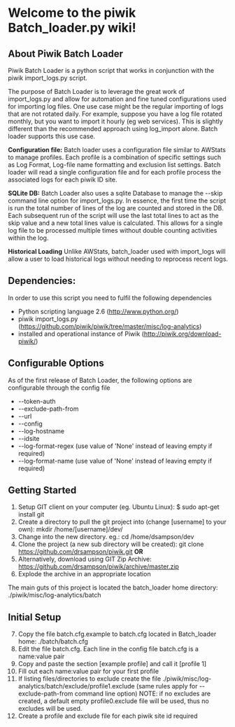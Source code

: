 # Welcome to the piwik Batch_loader.py wiki!

## About Piwik Batch Loader

Piwik Batch Loader is a python script that works in conjunction with the piwik import_logs.py script.

The purpose of Batch Loader is to leverage the great work of import_logs.py and allow for automation and fine tuned configurations used for importing log files. One use case might be the regular importing of logs that are not rotated daily. For example, suppose you have a log file rotated monthly, but you want to import it hourly (eg web services). This is slightly different than the recommended approach using log_import alone. Batch loader supports this use case.

**Configuration file:** Batch loader uses a configuration file similar to AWStats to manage profiles. Each profile is a combination of specific settings such as Log Format, Log-file name formatting and exclusion list settings. Batch loader will read a single configuration file and for each profile process the associated logs for each piwik ID site.

**SQLite DB:** Batch Loader also uses a sqlite Database to manage the --skip command line option for import_logs.py. In essence, the first time the script is run the total number of lines of the log are counted and stored in the DB. Each subsequent run of the script will use the last total lines to act as the skip value and a new total lines value is calculated. This allows for a single log file to be processed multiple times without double counting activities within the log.

**Historical Loading** Unlike AWStats, batch_loader used with import_logs will allow a user to load historical logs without needing to reprocess recent logs.

## Dependencies:
In order to use this script you need to fulfil the following dependencies
* Python scripting language 2.6 (http://www.python.org/)
* piwik import_logs.py (https://github.com/piwik/piwik/tree/master/misc/log-analytics)
* installed and operational instance of Piwik (http://piwik.org/download-piwik/)

## Configurable Options
As of the first release of Batch Loader, the following options are configurable through the config file
* --token-auth
* --exclude-path-from
* --url
* --config
* --log-hostname
* --idsite
* --log-format-regex (use value of 'None' instead of leaving empty if required)
* --log-format-name (use value of 'None' instead of leaving empty if required)

## Getting Started
1. Setup GIT client on your computer (eg. Ubuntu Linux): $ sudo apt-get install git 
2. Create a directory to pull the git project into (change [username] to your own): mkdir /home/[username]/dev/
3. Change into the new directory. eg.: cd /home/dsampson/dev
4. Clone the project (a new sub directory will be created): git clone https://github.com/drsampson/piwik.git
 **OR**
5. Alternatively, download using GIT Zip Archive: https://github.com/drsampson/piwik/archive/master.zip
6. Explode the archive in an appropriate location

The main guts of this project is located the batch_loader home directory: ./piwik/misc/log-analytics/batch

## Initial Setup
7. Copy the file batch.cfg.example to batch.cfg located in Batch_loader home: ./batch/batch.cfg
8. Edit the file batch.cfg. Each line in the config file batch.cfg is a name:value pair
9. Copy and paste the section [example profile] and call it [profile 1]
10. Fill out each name:value pair for your first profile
11. If listing files/directories to exclude create the file ./piwik/misc/log-analytics/batch/exclude/profile1.exclude (same rules apply for --exclude-path-from command line option)
NOTE: if no excludes are created, a default empty profile0.exclude file will be used, thus no excludes will be used.
12. Create a profile and exclude file for each piwik site id required
